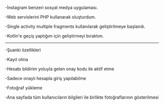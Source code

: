 -İnstagram benzeri sosyal medya uygulaması.

-Web servislerini PHP kullanarak oluşturdum.

-Single activity multiple fragments kullanılarak geliştirilmeye başlandı.

-Kotlin'e geçiş yaptığım için geliştirmeyi bıraktım.

----------------

-Şuanki özellikleri

-Kayıt olma

-Hesabı bildirim yoluyla gelen onay kodu ile aktif etme

-Sadece onaylı hesapla giriş yapılabilme

-Fotoğraf yükleme

-Ana sayfada tüm kullanıcıların bilgileri ile birlikte fotoğraflarının gösterilmesi
